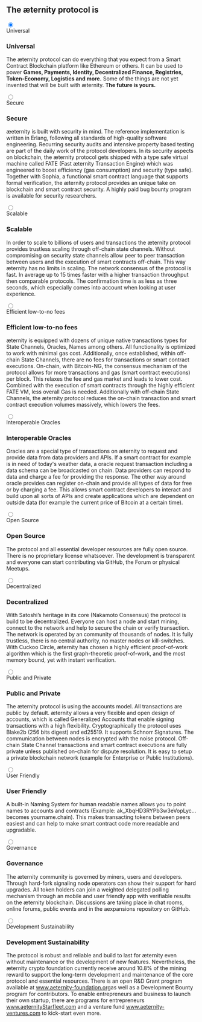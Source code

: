 <section id="protocol" class="section section--normal">
    <div class="section-content section-content--normal">
        <h2>The æternity protocol is</h2>
    </div>
    <div class="protocol">
        <div class="protocol-bullets">
            <label for="Universal"></label>
            <label for="Secure"></label>
            <label for="Scalable"></label>
            <label for="Efficient-low-to-no-fees"></label>
            <label for="Interoperable-Oracles"></label>
            <label for="Open-Source"></label>
            <label for="Decentralized"></label>
            <label for="Public-and-Private"></label>
            <label for="User-Friendly"></label>
            <label for="Governance"></label>
            <label for="Development-Sustainability"></label>
        </div>
        <div class="protocol-menu">
            <input type="radio" name="protocol-menu" id="Universal" checked>
            <div class="protocol-menu-item">
                <label for="Universal">Universal</label>
                <div class="protocol-content">
                    <img src="../img/1.universal.svg" alt="">
                    <h3>Universal</h3>
                    <p>
                        The æternity protocol can do everything that you expect from a Smart Contract
                        Blockchain platform like Ethereum or others. It can be used to power <b>Games, Payments,
                        Identity, Decentralized Finance, Registries, Token-Economy, Logistics and more.</b> Some of
                        the things are not yet invented that will be built with æternity. <strong>The future
                        is yours.</strong>
                    </p>
                </div>
            </div>
            <input type="radio" name="protocol-menu" id="Secure">
            <div class="protocol-menu-item">
                <label for="Secure">Secure</label>
                <div class="protocol-content">
                    <img src="../img/2.secure.svg" alt="">
                    <h3>Secure</h3>
                    <p>
                        æeternity is built with security in mind. The reference implementation is written in
                        Erlang, following all standards of high-quality software engineering. Recurring security
                        audits and intensive property based testing are part of the daily work of the protocol
                        developers. In its security aspects on blockchain, the æternity protocol gets shipped
                        with a type safe virtual machine called FATE (Fast æternity Transaction Engine) which was
                        engineered to boost efficiency (gas consumption) and security (type safe). Together with
                        Sophia, a functional smart contract language that supports formal verification, the æternity
                        protocol provides an unique take on blockchain and smart contract security. A highly paid
                        bug bounty program is available for security researchers.
                    </p>
                </div>
            </div>
            <input type="radio" name="protocol-menu" id="Scalable">
            <div class="protocol-menu-item">
                <label for="Scalable">Scalable</label>
                <div class="protocol-content">
                    <img src="../img/3.scalable.svg" alt="">
                    <h3>Scalable</h3>
                    <p>
                        In order to scale to billions of users and transactions the æternity protocol provides
                        trustless scaling through off-chain state channels. Without compromising on security state
                        channels allow peer to peer transaction between users and the execution of smart contracts
                        off-chain. This way æternity has no limits in scaling. The network consensus of the
                        protocol is fast. In average up to 15 times faster with a higher transaction throughput then
                        comparable protocols. The confirmation time is as less as three seconds, which especially
                        comes into account when looking at user experience.
                    </p>
                </div>
            </div>
            <input type="radio" name="protocol-menu" id="Efficient-low-to-no-fees">
            <div class="protocol-menu-item">
                <label for="Efficient-low-to-no-fees">Efficient low-to-no fees</label>
                <div class="protocol-content">
                    <img src="../img/4.lowFees.svg" alt="">
                    <h3>Efficient low-to-no fees</h3>
                    <p>
                        æternity is equipped with dozens of unique native transactions types for State
                        Channels, Oracles, Names among others. All functionality is optimized to work with minimal
                        gas cost. Additionally, once established, within off-chain State Channels, there are no fees
                        for transactions or smart contract executions. On-chain, with Bitcoin-NG, the consensus
                        mechanism of the protocol allows for more transactions and gas (smart contract executions)
                        per block. This relaxes the fee and gas market and leads to lower cost. Combined with the
                        execution of smart contracts through the highly efficient FATE VM, less overall Gas is
                        needed. Additionally with off-chain State Channels, the æternity protocol reduces the
                        on-chain transaction and smart contract execution volumes massively, which lowers the fees.
                    </p>
                </div>
            </div>
            <input type="radio" name="protocol-menu" id="Interoperable-Oracles">
            <div class="protocol-menu-item">
                <label for="Interoperable-Oracles">Interoperable Oracles</label>
                <div class="protocol-content">
                    <img src="../img/5.oracles.svg" alt="">
                    <h3>Interoperable Oracles</h3>
                    <p>
                        Oracles are a special type of transactions on æternity to request and provide data
                        from data providers and APIs. If a smart contract for example is in need of today's weather
                        data, a oracle request transaction including a data schema can be broadcasted on chain. Data
                        providers can respond to data and charge a fee for providing the response. The other way
                        around oracle provides can register on-chain and provide all types of data for free or by
                        charging a fee. This allows smart contract developers to interact and build upon all sorts
                        of APIs and create applications which are dependent on outside data (for example the current
                        price of Bitcoin at a certain time).
                    </p>
                </div>
            </div>
            <input type="radio" name="protocol-menu" id="Open-Source">
            <div class="protocol-menu-item">
                <label for="Open-Source">Open Source</label>
                <div class="protocol-content">
                    <img src="../img/6.openSource.svg" alt="">
                    <h3>Open Source</h3>
                    <p>
                        The protocol and all essential developer resources are fully open source. There is no
                        proprietary license whatsoever. The development is transparent and everyone can start
                        contributing via GitHub, the Forum or physical Meetups.
                    </p>
                </div>
            </div>
            <input type="radio" name="protocol-menu" id="Decentralized">
            <div class="protocol-menu-item">
                <label for="Decentralized">Decentralized</label>
                <div class="protocol-content">
                    <img src="../img/7.decentralized.svg" alt="">
                    <h3>Decentralized</h3>
                    <p>
                        With Satoshi’s heritage in its core (Nakamoto Consensus) the protocol is build to be
                        decentralized. Everyone can host a node and start mining, connect to the network and help to
                        secure the chain or verify transaction. The network is operated by an community of thousands
                        of nodes. It is fully trustless, there is no central authority, no master nodes or
                        kill-switches. With Cuckoo Circle, æternity has chosen a highly efficient
                        proof-of-work algorithm which is the first graph-theoretic proof-of-work, and the most
                        memory bound, yet with instant verification.
                    </p>
                </div>
            </div>
            <input type="radio" name="protocol-menu" id="Public-and-Private">
            <div class="protocol-menu-item">
                <label for="Public-and-Private">Public and Private</label>
                <div class="protocol-content">
                    <img src="../img/8.public-private.svg" alt="">
                    <h3>Public and Private</h3>
                    <p>
                        The æternity protocol is using the accounts model. All transactions are public by
                        default. æternity allows a very flexible and open design of accounts, which is called
                        Generalized Accounts that enable signing transactions with a high flexibility.
                        Cryptographically the protocol uses Blake2b (256 bits digest) and ed25519. It supports
                        Schnorr Signatures. The communication between nodes is encrypted with the noise protocol.
                        Off-chain State Channel transactions and smart contract executions are fully private unless
                        published on-chain for dispute resolution. It is easy to setup a private blockchain network
                        (example for Enterprise or Public Institutions).
                    </p>
                </div>
            </div>
            <input type="radio" name="protocol-menu" id="User-Friendly">
            <div class="protocol-menu-item">
                <label for="User-Friendly">User Friendly</label>
                <div class="protocol-content">
                    <img src="../img/9.userFriendly.svg" alt="">
                    <h3>User Friendly</h3>
                    <p>
                        A built-in Naming System for human readable names allows you to point names to accounts and
                        contracts (Example: ak_XbqHD3RYPb3w3eVopLyc... becomes yourname.chain). This makes
                        transacting tokens between peers easiest and can help to make smart contract code more
                        readable and upgradable.
                    </p>
                </div>
            </div>
            <input type="radio" name="protocol-menu" id="Governance">
            <div class="protocol-menu-item">
                <label for="Governance">Governance</label>
                <div class="protocol-content">
                    <img src="../img/10.governance.svg" alt="">
                    <h3>Governance</h3>
                    <p>
                        The æternity community is governed by miners, users and developers. Through hard-fork
                        signaling node operators can show their support for hard upgrades. All token holders can
                        join a weighted delegated polling mechanism through an mobile and user friendly app with
                        verifiable results on the æternity blockchain. Discussions are taking place in chat
                        rooms, online forums, public events and in the aexpansions repository on GitHub.
                    </p>
                </div>
            </div>
            <input type="radio" name="protocol-menu" id="Development-Sustainability">
            <div class="protocol-menu-item">
                <label for="Development-Sustainability">Development Sustainability</label>
                <div class="protocol-content">
                    <img src="../img/11.sustainability.svg" alt="">
                    <h3>Development Sustainability</h3>
                    <p>
                        The protocol is robust and reliable and build to last for æternity even without
                        maintenance or the development of new features. Nevertheless, the æternity crypto
                        foundation currently receive around 10.8% of the mining reward to support the long-term
                        development and maintenance of the core protocol and essential resources. There is an open
                        R&D Grant program available at <a href="https://www.aeternity-foundation.org">www.aeternity-foundation.org</a>as
                        well as a Development Bounty program for contributors. To enable entrepreneurs and business
                        to launch their own startup, there are programs for entrepreneurs <a
                            href="https://www.aeternitystarfleet.com">www.aeternityStarfleet.com</a> and a venture
                        fund <a href="https://www.aeternity-ventures.com">www.aeternity-ventures.com</a> to
                        kick-start even more.
                    </p>
                </div>
            </div>
        </div>
    </div>
</section>
